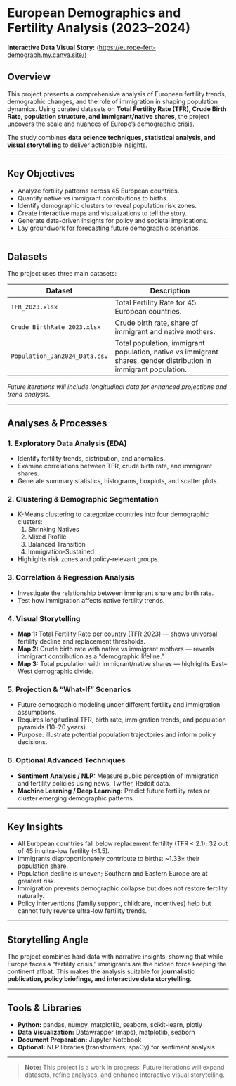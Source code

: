 # European Demographics and Fertility Analysis (2023–2024)

**Interactive Data Visual Story:** (https://europe-fert-demograph.my.canva.site/)

## Overview
This project presents a comprehensive analysis of European fertility trends, demographic changes, and the role of immigration in shaping population dynamics. Using curated datasets on **Total Fertility Rate (TFR), Crude Birth Rate, population structure, and immigrant/native shares**, the project uncovers the scale and nuances of Europe’s demographic crisis.

The study combines **data science techniques, statistical analysis, and visual storytelling** to deliver actionable insights.

---

## Key Objectives
- Analyze fertility patterns across 45 European countries.  
- Quantify native vs immigrant contributions to births.  
- Identify demographic clusters to reveal population risk zones.  
- Create interactive maps and visualizations to tell the story.  
- Generate data-driven insights for policy and societal implications.  
- Lay groundwork for forecasting future demographic scenarios.  

---

## Datasets
The project uses three main datasets:

| Dataset | Description |
|---------|-------------|
| `TFR_2023.xlsx` | Total Fertility Rate for 45 European countries. |
| `Crude_BirthRate_2023.xlsx` | Crude birth rate, share of immigrant and native mothers. |
| `Population_Jan2024_Data.csv` | Total population, immigrant population, native vs immigrant shares, gender distribution in immigrant population. |

*Future iterations will include longitudinal data for enhanced projections and trend analysis.*

---

## Analyses & Processes

### 1. Exploratory Data Analysis (EDA)
- Identify fertility trends, distribution, and anomalies.  
- Examine correlations between TFR, crude birth rate, and immigrant shares.  
- Generate summary statistics, histograms, boxplots, and scatter plots.  

### 2. Clustering & Demographic Segmentation
- K-Means clustering to categorize countries into four demographic clusters:
  1. Shrinking Natives  
  2. Mixed Profile  
  3. Balanced Transition  
  4. Immigration-Sustained  
- Highlights risk zones and policy-relevant groups.  

### 3. Correlation & Regression Analysis
- Investigate the relationship between immigrant share and birth rate.  
- Test how immigration affects native fertility trends.  

### 4. Visual Storytelling
- **Map 1:** Total Fertility Rate per country (TFR 2023) — shows universal fertility decline and replacement thresholds.  
- **Map 2:** Crude birth rate with native vs immigrant mothers — reveals immigrant contribution as a “demographic lifeline.”  
- **Map 3:** Total population with immigrant/native shares — highlights East–West demographic divide.  

### 5. Projection & “What-If” Scenarios
- Future demographic modeling under different fertility and immigration assumptions.  
- Requires longitudinal TFR, birth rate, immigration trends, and population pyramids (10–20 years).  
- Purpose: illustrate potential population trajectories and inform policy decisions.  

### 6. Optional Advanced Techniques
- **Sentiment Analysis / NLP:** Measure public perception of immigration and fertility policies using news, Twitter, Reddit data.  
- **Machine Learning / Deep Learning:** Predict future fertility rates or cluster emerging demographic patterns.  

---

## Key Insights
- All European countries fall below replacement fertility (TFR < 2.1); 32 out of 45 in ultra-low fertility (≤1.5).  
- Immigrants disproportionately contribute to births: ~1.33× their population share.  
- Population decline is uneven; Southern and Eastern Europe are at greatest risk.  
- Immigration prevents demographic collapse but does not restore fertility naturally.  
- Policy interventions (family support, childcare, incentives) help but cannot fully reverse ultra-low fertility trends.  

---

## Storytelling Angle
The project combines hard data with narrative insights, showing that while Europe faces a “fertility crisis,” immigrants are the hidden force keeping the continent afloat. This makes the analysis suitable for **journalistic publication, policy briefings, and interactive data storytelling**.

---

## Tools & Libraries
- **Python:** pandas, numpy, matplotlib, seaborn, scikit-learn, plotly  
- **Data Visualization:** Datawrapper (maps), matplotlib, seaborn  
- **Document Preparation:** Jupyter Notebook  
- **Optional:** NLP libraries (transformers, spaCy) for sentiment analysis  

---

> **Note:** This project is a work in progress. Future iterations will expand datasets, refine analyses, and enhance interactive visual storytelling.
